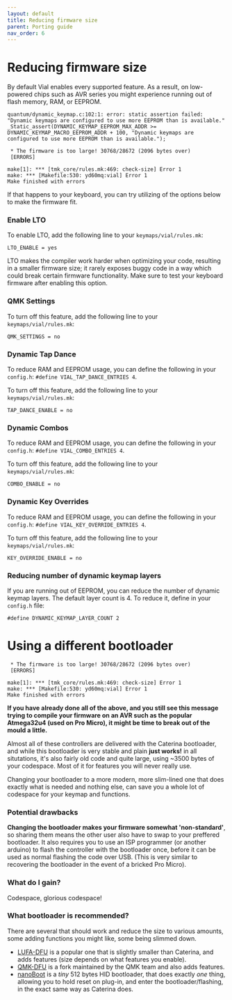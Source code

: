```yaml
---
layout: default
title: Reducing firmware size
parent: Porting guide
nav_order: 6
---
```


# Reducing firmware size

By default Vial enables every supported feature. As a result, on low-powered chips such as AVR series you might experience running out of flash memory, RAM, or EEPROM.

```
quantum/dynamic_keymap.c:102:1: error: static assertion failed: "Dynamic keymaps are configured to use more EEPROM than is available."
_Static_assert(DYNAMIC_KEYMAP_EEPROM_MAX_ADDR >= DYNAMIC_KEYMAP_MACRO_EEPROM_ADDR + 100, "Dynamic keymaps are configured to use more EEPROM than is available.");
```

```
 * The firmware is too large! 30768/28672 (2096 bytes over)
 [ERRORS]

make[1]: *** [tmk_core/rules.mk:469: check-size] Error 1
make: *** [Makefile:530: yd60mq:vial] Error 1
Make finished with errors
```

If that happens to your keyboard, you can try utilizing of the options below to make the firmware fit.

### Enable LTO

To enable LTO, add the following line to your `keymaps/vial/rules.mk`:

```
LTO_ENABLE = yes
```

LTO makes the compiler work harder when optimizing your code, resulting in a smaller firmware size; it rarely exposes buggy code in a way which could break certain firmware functionality. Make sure to test your keyboard firmware after enabling this option.

### QMK Settings

To turn off this feature, add the following line to your `keymaps/vial/rules.mk`:

```
QMK_SETTINGS = no
```

### Dynamic Tap Dance

To reduce RAM and EEPROM usage, you can define the following in your `config.h`: `#define VIAL_TAP_DANCE_ENTRIES 4`.

To turn off this feature, add the following line to your `keymaps/vial/rules.mk`:

```
TAP_DANCE_ENABLE = no
```

### Dynamic Combos

To reduce RAM and EEPROM usage, you can define the following in your `config.h`: `#define VIAL_COMBO_ENTRIES 4`.

To turn off this feature, add the following line to your `keymaps/vial/rules.mk`:

```
COMBO_ENABLE = no
```

### Dynamic Key Overrides

To reduce RAM and EEPROM usage, you can define the following in your `config.h`: `#define VIAL_KEY_OVERRIDE_ENTRIES 4`.

To turn off this feature, add the following line to your `keymaps/vial/rules.mk`:

```
KEY_OVERRIDE_ENABLE = no
```

### Reducing number of dynamic keymap layers

If you are running out of EEPROM, you can reduce the number of dynamic keymap layers. The default layer count is 4. To reduce it, define in your `config.h` file:

```
#define DYNAMIC_KEYMAP_LAYER_COUNT 2
```

# Using a different bootloader

```
 * The firmware is too large! 30768/28672 (2096 bytes over)
 [ERRORS]

make[1]: *** [tmk_core/rules.mk:469: check-size] Error 1
make: *** [Makefile:530: yd60mq:vial] Error 1
Make finished with errors
```

**If you have already done all of the above, and you still see this message trying to compile your firmware on an AVR such as the popular Atmega32u4 (used on Pro Micro), it might be time to break out of the mould a little.** 

Almost all of these controllers are delivered with the Caterina bootloader, and while this bootloader is very stable and plain **just works!** in all situtations, it's also fairly old code and quite large, using ~3500 bytes of your codespace. Most of it for features you will never really use.

Changing your bootloader to a more modern, more slim-lined one that does exactly what is needed and nothing else, can save you a whole lot of codespace for your keymap and functions.

### Potential drawbacks
**Changing the bootloader makes your firmware somewhat 'non-standard'**, so sharing them means the other user also have to swap to your preffered bootloader. It also requires you to use an ISP programmer (or another arduino) to flash the controller with the bootloader once, before it can be used as normal flashing the code over USB. (This is very similar to recovering the bootloader in the event of a bricked Pro Micro).

### What do I gain?
Codespace, glorious codespace!

### What bootloader is recommended?
There are several that should work and reduce the size to various amounts, some adding functions you might like, some being slimmed down. 
* [LUFA-DFU](https://github.com/abcminiuser/lufa) is a popular one that is slightly smaller than Caterina, and adds features (size depends on what features you enable).
* [QMK-DFU](https://github.com/qmk/lufa) is a fork maintained by the QMK team and also adds features.
* [nanoBoot](https://github.com/osamuaoki/nanoBoot) is a _tiny_ 512 bytes HID bootloader, that does exactly _one_ thing, allowing you to hold reset on plug-in, and enter the bootloader/flashing, in the exact same way as Caterina does. 



